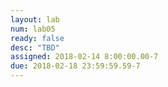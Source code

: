 ```yaml
---
layout: lab
num: lab05
ready: false
desc: "TBD"
assigned: 2018-02-14 8:00:00.00-7
due: 2018-02-18 23:59:59.59-7
---
```

